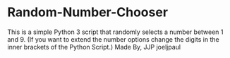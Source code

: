 # Random-Number-Chooser
This is a simple Python 3 script that randomly selects a number between 1 and 9.
(If you want to extend the number options change the digits in the inner brackets of the Python Script.)
                                                                               Made By,
                                                                                     JJP
                                                                                     joeljpaul
